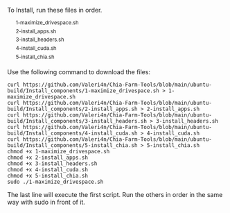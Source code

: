 To Install, run these files in order.  

&nbsp;&nbsp;&nbsp;&nbsp; <sup>1-maximize_drivespace.sh</sup>  
&nbsp;&nbsp;&nbsp;&nbsp; <sup>2-install_apps.sh</sup>  
&nbsp;&nbsp;&nbsp;&nbsp; <sup>3-install_headers.sh</sup>  
&nbsp;&nbsp;&nbsp;&nbsp; <sup>4-install_cuda.sh</sup>  
&nbsp;&nbsp;&nbsp;&nbsp; <sup>5-install_chia.sh</sup>  
  
Use the following command to download the files:  
```
curl https://github.com/Valeri4n/Chia-Farm-Tools/blob/main/ubuntu-build/Install_components/1-maximize_drivespace.sh > 1-maximize_drivespace.sh
curl https://github.com/Valeri4n/Chia-Farm-Tools/blob/main/ubuntu-build/Install_components/2-install_apps.sh > 2-install_apps.sh
curl https://github.com/Valeri4n/Chia-Farm-Tools/blob/main/ubuntu-build/Install_components/3-install_headers.sh > 3-install_headers.sh
curl https://github.com/Valeri4n/Chia-Farm-Tools/blob/main/ubuntu-build/Install_components/4-install_cuda.sh > 4-install_cuda.sh
curl https://github.com/Valeri4n/Chia-Farm-Tools/blob/main/ubuntu-build/Install_components/5-install_chia.sh > 5-install_chia.sh
chmod +x 1-maximize_drivespace.sh
chmod +x 2-install_apps.sh
chmod +x 3-install_headers.sh
chmod +x 4-install_cuda.sh
chmod +x 5-install_chia.sh
sudo ./1-maximize_drivespace.sh
```

The last line will execute the first script. Run the others in order in the same way with sudo in front of it.
